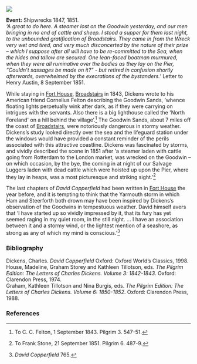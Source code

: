 <a href="https://dev.visual-essays.app"><img src="https://dev-visual-essays.netlify.app/images/ve-button.png"></a>
<param ve-config title="Goodwin Sands" author="Professor Carolyn Oulton" layout="vtl" banner="images/banners/19c.jpg">

<param ve-entity eid="Q1494482" aliases="Goodwin Sands">

**Event:** Shipwrecks 1847, 1851.   
_‘A great to do here. A steamer lost on the Goodwin yesterday, and our men bringing in no end of cattle and sheep. I stood a supper for them last night, to the unbounded gratification of Broadstairs. They came in from the Wreck very wet and tired, and very much disconcerted by the nature of their prize – which I suppose after all will have to be re-committed to the Sea, when the hides and tallow are secured. One lean-faced boatman murmured, when they were all ruminative over the bodies as they lay on the Pier, “Couldn’t sassages be made on it?” -  but retired in confusion shortly afterwards, overwhelmed by the execrations of the bystanders.’_ Letter to Henry Austin, 8 September 1851.
<param ve-image url="/dickens/images/the-wreck-on-the-goodwin-sands.jpg" label="The Wreck on the Goodwin Sands" attribution="George. Cruikshank (the original illustrator of _Oliver Twist_.)"> 

While staying in [Fort House](dickens-fort-house), [Broadstairs](broadstairs) in 1843, Dickens wrote to his American friend Cornelius Felton describing the Goodwin Sands, ‘whence floating lights perpetually wink after dark, as if they were carrying on intrigues with the servants. Also there is a big lighthouse called the 'North Foreland' on a hill behind the village’.[^ref1] The Goodwin Sands, about 7 miles off the coast of [Broadstairs](broadstairs-19th-century), were notoriously dangerous in stormy weather. Dickens’s study looked directly over the sea and the lifeguard station under the windows would have provided a constant reminder of the perils associated with this attractive coastline. Dickens was fascinated by storms, and vividly described the scene in 1851 after ‘a steamer laden with cattle going from Rotterdam to the London market, was wrecked on the Goodwin – on which occasion, by the bye, the coming in at night of our Salvage Luggers laden with dead cattle which were hoisted up upon the Pier, where they lay in heaps, was a most picturesque and striking sight.’[^ref2]
<param ve-image url="https://upload.wikimedia.org/wikipedia/commons/thumb/6/6d/Skeppsbrott_-_Sj%C3%B6historiska_museet_-_S_0902.tif/lossy-page1-3868px-Skeppsbrott_-_Sj%C3%B6historiska_museet_-_S_0902.tif.jpg" label="Goodwin Sands" attribution="Skeppsbrott - Sjöhistoriska museet, via Wikimedia Commons">

The last chapters of _David Copperfield_ had been written in [Fort House](dickens-fort-house)  the year before, and it is tempting to think that the Yarmouth storm in which Ham and Steerforth both drown may have been inspired by Dickens’s observation of the Goodwins in tempestuous weather. David himself avers that ‘I have started up so vividly impressed by it, that its fury has yet seemed raging in my quiet room, in the still night. … I have an association between it and a stormy wind, or the lightest mention of a seashore, as strong as any of which my mind is conscious.’[^ref3]
<param ve-image url="https://stor.artstor.org/stor/d301f78e-3342-4822-82ad-c1d5b428d6db" label="Bleak House -Fort House - as Dickens would have known it" attribution="©Elgate Postcards, Margate">

### Bibliography

Dickens, Charles. _David Copperfield_ Oxford: Oxford World’s Classics, 1998.    
House, Madeline, Graham Storey and Kathleen Tillotson, eds. _The Pilgrim Edition: The Letters of Charles Dickens. Volume 3: 1842-1843_. Oxford: Clarendon Press, 1974.   
Graham, Kathleen Tillotson and Nina Burgis, eds. _The Pilgrim Edition: The Letters of Charles Dickens. Volume 6: 1850-1852_. Oxford: Clarendon Press, 1988.   
<param ve-image url="https://upload.wikimedia.org/wikipedia/commons/6/6d/A_thick_night_off_the_Goodwins_RMG_PX9959.jpg" label="A thick night off the Goodwin Sands,  the subject suggested by an article in _Household Words_" attribution="Lionel Percy Smythe, Public domain, via Wikimedia Commons">

### References

[^ref1]: To C. C. Felton, 1 September 1843. Pilgrim 3. 547-51.   
[^ref2]: To Frank Stone, 21 September 1851. Pilgrim 6. 487-9.   
[^ref3]: _David Copperfield_ 765.   
